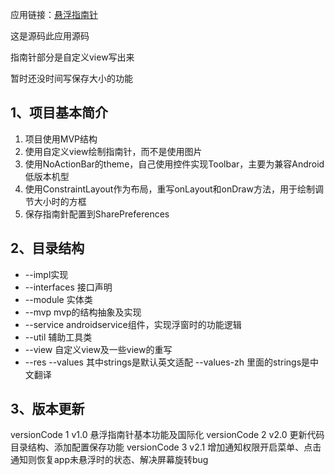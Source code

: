 应用链接：[悬浮指南针](http://shouji.baidu.com/software/11502324.html)

这是源码此应用源码

指南针部分是自定义view写出来

暂时还没时间写保存大小的功能

## 1、项目基本简介

1. 项目使用MVP结构
2. 使用自定义view绘制指南针，而不是使用图片
3. 使用NoActionBar的theme，自己使用控件实现Toolbar，主要为兼容Android低版本机型
4. 使用ConstraintLayout作为布局，重写onLayout和onDraw方法，用于绘制调节大小时的方框
5. 保存指南針配置到SharePreferences

## 2、目录结构

- --impl实现
- --interfaces 接口声明
- --module 实体类
- --mvp mvp的结构抽象及实现
- --service androidservice组件，实现浮窗时的功能逻辑
- --util 辅助工具类
- --view 自定义view及一些view的重写
- --res --values 其中strings是默认英文适配 --values-zh 里面的strings是中文翻译

## 3、版本更新
versionCode 1
v1.0 悬浮指南针基本功能及国际化
versionCode 2
v2.0 更新代码目录结构、添加配置保存功能
versionCode 3
v2.1 增加通知权限开启菜单、点击通知则恢复app未悬浮时的状态、解决屏幕旋转bug


